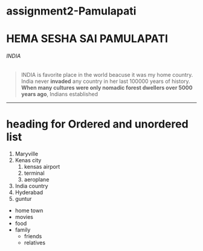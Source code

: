 # assignment2-Pamulapati
# HEMA SESHA SAI PAMULAPATI
###### INDIA

>INDIA is favorite place in the world beacuse it was my home country.
>India never **invaded** any country in her last 100000 years of history.
>**When many cultures were only nomadic forest dwellers over 5000 years ago**, Indians established 
***
# heading for Ordered and unordered list
1. Maryville
2. Kenas city
    1. kensas airport
    2. terminal
    3. aeroplane
3. India country
4. Hyderabad
5. guntur
* home town
* movies
* food
* family
  * friends
  * relatives
      